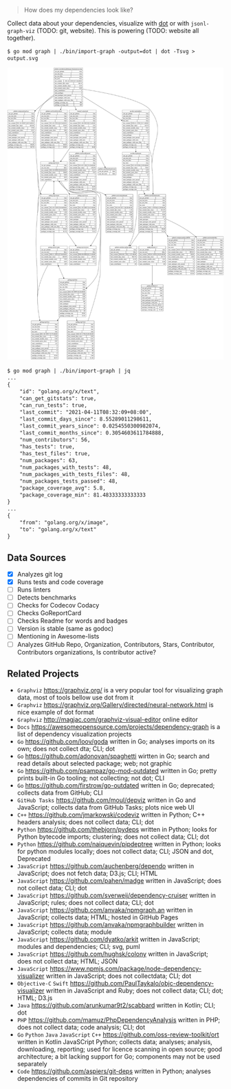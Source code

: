 > How does my dependencies look like?

Collect data about your dependencies, visualize with [dot](https://graphviz.org) or with `jsonl-graph-viz` (TODO: git, website).
This is powering (TODO: website all together).

```
$ go mod graph | ./bin/import-graph -output=dot | dot -Tsvg > output.svg
```
![dot-svg-example](./docs/go-featureprocessing/output.dot.svg)

```
$ go mod graph | ./bin/import-graph | jq
...
{
    "id": "golang.org/x/text",
    "can_get_gitstats": true,
    "can_run_tests": true,
    "last_commit": "2021-04-11T08:32:09+08:00",
    "last_commit_days_since": 8.55289011298611,
    "last_commit_years_since": 0.0254550300982074,
    "last_commit_months_since": 0.3054603611784888,
    "num_contributors": 56,
    "has_tests": true,
    "has_test_files": true,
    "num_packages": 63,
    "num_packages_with_tests": 48,
    "num_packages_with_tests_files": 48,
    "num_packages_tests_passed": 48,
    "package_coverage_avg": 5.8,
    "package_coverage_min": 81.48333333333333
}
...
{
    "from": "golang.org/x/image",
    "to": "golang.org/x/text"
}
```

## Data Sources

- [x] Analyzes git log
- [x] Runs tests and code coverage
- [ ] Runs linters
- [ ] Detects benchmarks
- [ ] Checks for Codecov Codacy
- [ ] Checks GoReportCard
- [ ] Checks Readme for words and badges
- [ ] Version is stable (same as godoc)
- [ ] Mentioning in Awesome-lists
- [ ] Analyzes GitHub Repo, Organization, Contributors, Stars, Contributor, Contributors organizations, Is contributor active?

## Related Projects

- `Graphviz` https://graphviz.org/ is a very popular tool for visualizing graph data, most of tools bellow use dot from it
- `Graphviz` https://graphviz.org/Gallery/directed/neural-network.html is nice example of dot format
- `Graphviz` http://magjac.com/graphviz-visual-editor online editor
- `Docs` https://awesomeopensource.com/projects/dependency-graph is a list of dependency visualization projects  
- `Go` https://github.com/loov/goda written in Go; analyses imports on its own; does not collect dta; CLI; dot  
- `Go` https://github.com/adonovan/spaghetti wirtten in Go; search and read details about selected package; web; not graphic
- `Go` https://github.com/psampaz/go-mod-outdated written in Go; pretty prints built-in Go tooling; not collecting; not dot; CLI 
- `Go` https://github.com/firstrow/go-outdated written in Go; deprecated; collects data from GitHub; CLI
- `GitHub Tasks` https://github.com/moul/depviz written in Go and JavaScript; collects data from GitHub Tasks; plots nice web UI
- `C++` https://github.com/jmarkowski/codeviz written in Python; C++ headers analysis; does not collect data; CLI; dot  
- `Python` https://github.com/thebjorn/pydeps written in Python; looks for Python bytecode imports; clustering; does not collect data; CLI; dot  
- `Python` https://github.com/naiquevin/pipdeptree written in Python; looks for python modules locally; does not collect data; CLI; JSON and dot, Deprecated  
- `JavaScript` https://github.com/auchenberg/dependo written in JavaScript; does not fetch data; D3.js; CLI; HTML   
- `JavaScript` https://github.com/pahen/madge written in JavaScript; does not collect data; CLI; dot  
- `JavaScript` https://github.com/sverweij/dependency-cruiser written in JavaScript; rules; does not collect data; CLI; dot  
- `JavaScript` https://github.com/anvaka/npmgraph.an written in JavaScript; collects data; HTML; hosted in GitHub Pages  
- `JavaScript` https://github.com/anvaka/npmgraphbuilder written in JavaScript; collects data; module  
- `JavaScript` https://github.com/dyatko/arkit written in JavaScript; modules and dependencies; CLI; svg, puml  
- `JavaScript` https://github.com/hughsk/colony written in JavaScript; does not collect data; HTML; JSON  
- `JavaScript` https://www.npmjs.com/package/node-dependency-visualizer written in JavaScript; does not collectdata; CLI; dot  
- `Objective-C` `Swift` https://github.com/PaulTaykalo/objc-dependency-visualizer written in JavaScript and Ruby; does not collect data; CLI; dot; HTML; D3.js   
- `Java` https://github.com/arunkumar9t2/scabbard written in Kotlin; CLI; dot  
- `PHP` https://github.com/mamuz/PhpDependencyAnalysis written in PHP; does not collect data; code analysis; CLI; dot  
- `Go` `Python` `Java` `JavaScript` `C++` https://github.com/oss-review-toolkit/ort written in Kotlin JavaSCript Python; collects data; analyses; analysis, downloading, reporting; used for licence scanning in open source; good architecture; a bit lacking support for Go; components may not be used separately  
- `Code` https://github.com/aspiers/git-deps written in Python; analyses dependencies of commits in Git repository  
